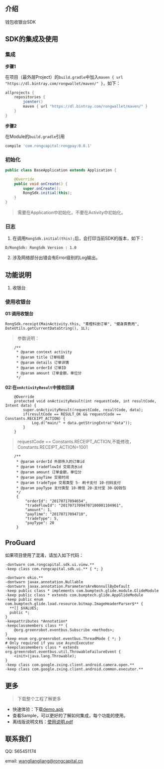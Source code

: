 ## 介绍
钱包收银台SDK
## SDK的集成及使用

### 集成

**步骤1**

在项目（最外层Project）的``build.gradle``中加入``maven { url "https://dl.bintray.com/rongwallet/maven/" }``，如下：
```gradle
allprojects {
    repositories {
        jcenter()
        maven { url "https://dl.bintray.com/rongwallet/maven/" }
    }
}
```
**步骤2**

在Module的``build.gradle``引用
```gradle
compile 'com.rongcapital:rongpay:0.0.1'
```
### 初始化

```java
public class BaseApplication extends Application {

    @Override
    public void onCreate() {
        super.onCreate();
        RongSdk.initial(this);
    }
}
```
> 需要在Application中初始化，不要在Activity中初始化。

### 日志
1. 在调用``RongSdk.initial(this);``后，会打印当前SDK的版本，如下：
```
D/RongSdk: RongSdk Version : 1.0
```
2. 涉及网络部分出错会有Error级别的Log输出。

## 功能说明
1.  收银台
### 使用收银台

**01:调用收银台**

```
RongSdk.receipt(MainActivity.this, "青橙科技订单", "健身房费用", DateUtils.getCurrentDataString(), 1L);
```

>参数说明：
```
    /**
     * @param context activity
     * @param title 订单标题
     * @param details 订单详情
     * @param orderId 订单ID
     * @param amount 订单金额，单位分
     */
```
**02:在``onActivityResult``中接收回调**
```
    @Override
    protected void onActivityResult(int requestCode, int resultCode, Intent data) {
        super.onActivityResult(requestCode, resultCode, data);
        if(resultCode == RESULT_OK && requestCode == Constants.RECEIPT_ACTION) {
            Log.d("main/" + data.getStringExtra("data"));
        }
    }
```
> requestCode == Constants.RECEIPT_ACTION,不能修改，Constants.RECEIPT_ACTION=1001
```
    /**
     * @param orderId 外部传入的订单id
     * @param tradeFlowId 交易流水id
     * @param amount 订单金额，单位分
     * @param payTime 交易时间
     * @param tradeType 交易类型 5- 刷卡支付 10-扫码支付
     * @param payType 支付类型 10-微信 20-支付宝 30-QQ钱包
     */
     {
         "orderId": "20170717094654",
         "tradeFlowId": "20170717094707100001104961",
         "amount": 1,
         "payTime": "20170717094710",
         "tradeType": 5,
         "payType": 20
     }
```
## ProGuard
如果项目使用了混淆，请加入如下代码：
```
-dontwarn com.rongcapital.sdk.ui.view.**
-keep class com.rongcapital.sdk.ui.** { *; }

-dontwarn okio.**
-dontwarn javax.annotation.Nullable
-dontwarn javax.annotation.ParametersAreNonnullByDefault
-keep public class * implements com.bumptech.glide.module.GlideModule
-keep public class * extends com.bumptech.glide.AppGlideModule
-keep public enum com.bumptech.glide.load.resource.bitmap.ImageHeaderParser$** {
  **[] $VALUES;
  public *;
}
-keepattributes *Annotation*
-keepclassmembers class ** {
    @org.greenrobot.eventbus.Subscribe <methods>;
}
-keep enum org.greenrobot.eventbus.ThreadMode { *; }
# Only required if you use AsyncExecutor
-keepclassmembers class * extends org.greenrobot.eventbus.util.ThrowableFailureEvent {
    <init>(java.lang.Throwable);
}
-keep class com.google.zxing.client.android.camera.open.**
-keep class com.google.zxing.client.android.common.executor.**
```



## 更多
> 下载整个工程了解更多
* 快速体验：下载[demo.apk](./demo.apk)
* 查看Sample，可以更好的了解如何集成，每个功能的使用。
* 离线版说明文档：[使用说明.pdf](./使用说明.pdf)

## 联系我们
QQ: 565451174

email: wangliangliang@rongcapital.cn